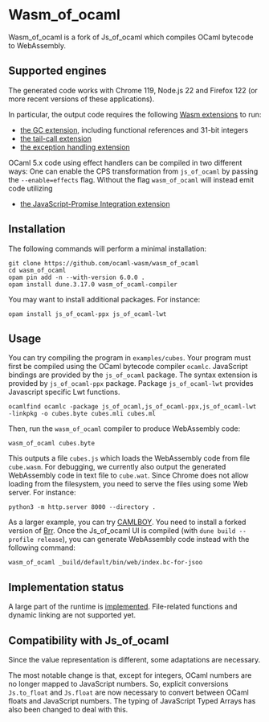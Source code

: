 # Wasm_of_ocaml

Wasm_of_ocaml is a fork of Js_of_ocaml which compiles OCaml bytecode to WebAssembly.

## Supported engines

The generated code works with Chrome 119, Node.js 22 and Firefox 122 (or more recent versions of these applications).

In particular, the output code requires the following [Wasm extensions](https://webassembly.org/roadmap/) to run:
- [the GC extension](https://github.com/WebAssembly/gc), including functional references and 31-bit integers
- [the tail-call extension](https://github.com/WebAssembly/tail-call/blob/main/proposals/tail-call/Overview.md)
- [the exception handling extension](https://github.com/WebAssembly/exception-handling/blob/master/proposals/exception-handling/Exceptions.md)

OCaml 5.x code using effect handlers can be compiled in two different ways:
One can enable the CPS transformation from `js_of_ocaml` by passing the
`--enable=effects` flag. Without the flag `wasm_of_ocaml` will instead emit code
utilizing
- [the JavaScript-Promise Integration extension](https://github.com/WebAssembly/js-promise-integration/blob/main/proposals/js-promise-integration/Overview.md)


## Installation

The following commands will perform a minimal installation:
```
git clone https://github.com/ocaml-wasm/wasm_of_ocaml
cd wasm_of_ocaml
opam pin add -n --with-version 6.0.0 .
opam install dune.3.17.0 wasm_of_ocaml-compiler
```
You may want to install additional packages. For instance:

```
opam install js_of_ocaml-ppx js_of_ocaml-lwt
```

## Usage

You can try compiling the program in `examples/cubes`. Your program must first be compiled using the OCaml bytecode compiler `ocamlc`. JavaScript bindings are provided by the `js_of_ocaml` package. The syntax extension is provided by `js_of_ocaml-ppx` package. Package `js_of_ocaml-lwt` provides Javascript specific Lwt functions.

```
ocamlfind ocamlc -package js_of_ocaml,js_of_ocaml-ppx,js_of_ocaml-lwt -linkpkg -o cubes.byte cubes.mli cubes.ml
```

Then, run the `wasm_of_ocaml` compiler to produce WebAssembly code:

```
wasm_of_ocaml cubes.byte
```

This outputs a file `cubes.js` which loads the WebAssembly code from file `cube.wasm`. For debugging, we currently also output the generated WebAssembly code in text file to `cube.wat`. Since Chrome does not allow loading from the filesystem, you need to serve the files using some Web server. For instance:
```
python3 -m http.server 8000 --directory .
```

As a larger example, you can try [CAMLBOY](https://github.com/linoscope/CAMLBOY). You need to install a forked version of [Brr](https://github.com/ocaml-wasm/brr/tree/wasm). Once the Js_of_ocaml UI is compiled (with `dune build --profile release`), you can generate WebAssembly code instead with the following command:
```
wasm_of_ocaml _build/default/bin/web/index.bc-for-jsoo
```

## Implementation status

A large part of the runtime is [implemented](https://github.com/ocaml-wasm/wasm_of_ocaml/issues/5). File-related functions and dynamic linking are not supported yet.

## Compatibility with Js_of_ocaml

Since the value representation is different, some adaptations are necessary.

The most notable change is that, except for integers, OCaml numbers are no longer mapped to JavaScript numbers. So, explicit conversions `Js.to_float` and `Js.float` are now necessary to convert between OCaml floats and JavaScript numbers. The typing of JavaScript Typed Arrays has also been changed to deal with this.
